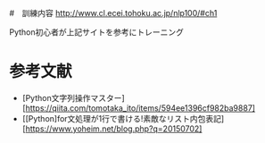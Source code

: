#　訓練内容
http://www.cl.ecei.tohoku.ac.jp/nlp100/#ch1

Python初心者が上記サイトを参考にトレーニング

# 参考文献
- [Python文字列操作マスター][https://qiita.com/tomotaka_ito/items/594ee1396cf982ba9887]
- [[Python]for文処理が1行で書ける!素敵なリスト内包表記][https://www.yoheim.net/blog.php?q=20150702]